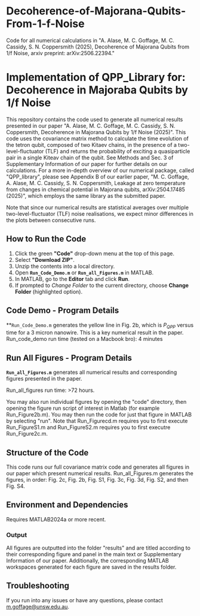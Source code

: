 # Decoherence-of-Majorana-Qubits-From-1-f-Noise
Code for all numerical calculations in "A. Alase, M. C. Goffage, M. C. Cassidy, S. N. Coppersmith (2025), Decoherence of Majorana Qubits from 1/f Noise, arxiv preprint: 	arXiv:2506.22394."
# Implementation of QPP_Library for: Decoherence in Majoraba Qubits by 1/f Noise

This repository contains the code used to generate all numerical results presented in our paper "A. Alase, M. C. Goffage, M. C. Cassidy, S. N. Coppersmith, Decoherence in Majorana Qubits by 1/f Noise (2025)". This code uses the covariance matrix method to calculate the time evolution of the tetron qubit, composed of two Kitaev chains, in the presence of a two-level-fluctuator (TLF) and returns the probability of exciting a quasiparticle pair in a single Kiteav chain of the qubit. See Methods and Sec. 3 of Supplementary Information of our paper for further details on our calculations. For a more in-depth overview of our numerical package, called "QPP_library", please see Appendix B of our earlier paper, "M. C. Goffage, A. Alase, M. C. Cassidy, S. N. Coppersmith, Leakage at zero temperature from changes in chemical potential in Majorana qubits, arXiv:2504.17485 (2025)", which employs the same library as the submitted paper. 

Note that since our numerical results are statistical averages over multiple two-level-fluctuator (TLF) noise realisations, we expect minor differences in the plots between consecutive runs. 

## How to Run the Code
1. Click the green **"Code"** drop-down menu at the top of this page.  
2. Select **"Download ZIP"**.  
3. Unzip the contents into a local directory.  
4. Open **`Run_Code_Demo.m`** or **`Run_all_Figures.m`** in MATLAB.  
5. In MATLAB, go to the **Editor** tab and click **Run**.  
6. If prompted to *Change Folder* to the current directory, choose **Change Folder** (highlighted option).  

## Code Demo - Program Details
**`Run_Code_Demo.m` generates the yellow line in Fig. 2b, which is $P_{QPP}$ versus time for a 3 micron nanowire. This is a key numerical result in the paper. 
Run_code_demo run time (tested on a Macbook bro): 4 minutes

## Run All Figures - Program Details
**`Run_all_Figures.m`** generates all numerical results and corresponding figures presented in the paper. 

Run_all_figures run time: >72 hours. 

You may also run individual figures by opening the "code" directory, then opening the figure run script of interest in Matlab (for example Run_Figure2b.m). You may then run the code for just that figure in MATLAB by selecting "run". Note that Run_Figurecd.m requires you to first execute Run_FigureS1.m and Run_FigureS2.m requires you to first executre Run_Figure2c.m. 


## Structure of the Code
This code runs our full covariance matrix code and generates all figures in our paper which present numerical results. Run_all_Figures.m generates the figures, in order: Fig. 2c, Fig. 2b, Fig. S1, Fig. 3c, Fig. 3d, Fig. S2, and then Fig. S4. 

## Environment and Dependencies

Requires MATLAB2024a or more recent. 

### Output
All figures are outputted into the folder "results" and are titled according to their corresponding figure and panel in the main text or Supplementary Information of our paper. Additionally, the corresponding MATLAB workspaces generated for each figure are saved in the results folder. 

## Troubleshooting

If you run into any issues or have any questions, please contact m.goffage@unsw.edu.au. 
